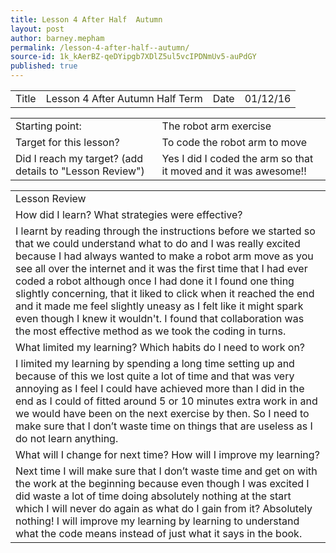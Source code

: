```yaml
---
title: Lesson 4 After Half  Autumn
layout: post
author: barney.mepham
permalink: /lesson-4-after-half--autumn/
source-id: 1k_kAerBZ-qeDYipgb7XDlZ5ul5vcIPDNmUv5-auPdGY
published: true
---
```

<table>
  <tr>
    <td>Title</td>
    <td>Lesson 4 After Autumn Half Term</td>
    <td>Date</td>
    <td>01/12/16</td>
  </tr>
</table>


<table>
  <tr>
    <td>Starting point:</td>
    <td>The robot arm exercise</td>
  </tr>
  <tr>
    <td>Target for this lesson?</td>
    <td>To code the robot arm to move</td>
  </tr>
  <tr>
    <td>Did I reach my target? 
(add details to "Lesson Review")</td>
    <td>Yes I did I coded the arm so that it moved and it was awesome!!</td>
  </tr>
</table>


<table>
  <tr>
    <td>Lesson Review</td>
  </tr>
  <tr>
    <td>How did I learn? What strategies were effective? </td>
  </tr>
  <tr>
    <td>I learnt by reading through the instructions before we started so that we could understand what to do and I was really excited because I had always wanted to make a robot arm move as you see all over the internet and it was the first time that I had ever coded a robot although once I had done it I found one thing slightly concerning, that it liked to click when it reached the end and it made me feel slightly uneasy as I felt like it might spark even though I knew it wouldn't. I found that collaboration was the most effective method as we took the coding in turns.</td>
  </tr>
  <tr>
    <td>What limited my learning? Which habits do I need to work on? </td>
  </tr>
  <tr>
    <td>I limited my learning by spending a long time setting up and because of this we lost quite a lot of time and that was very annoying as I feel I could have achieved more than I did in the end as I could of fitted around 5 or 10 minutes extra work in and we would have been on the next exercise by then. So I need to make sure that I don’t waste time on things that are useless as I do not learn anything.</td>
  </tr>
  <tr>
    <td>What will I change for next time? How will I improve my learning?</td>
  </tr>
  <tr>
    <td>Next time I will make sure that I don’t waste time and get on with the work at the beginning because even though I was excited I did waste a lot of time doing absolutely nothing at the start which I will never do again as what do I gain from it? Absolutely nothing! I will improve my learning by learning to understand what the code means instead of just what it says in the book.</td>
  </tr>
</table>


